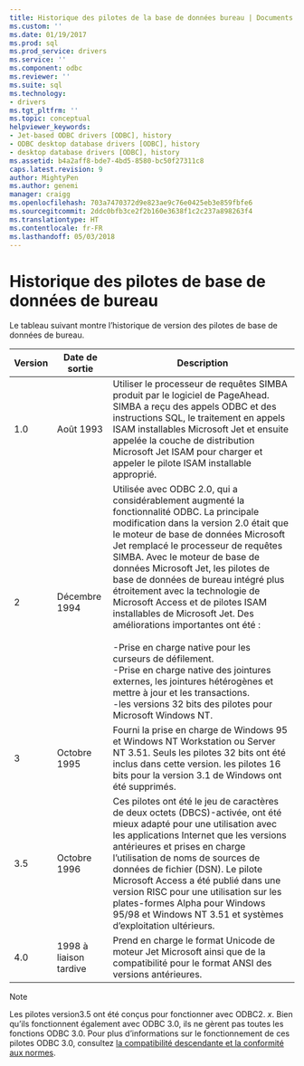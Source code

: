 ```yaml
---
title: Historique des pilotes de la base de données bureau | Documents Microsoft
ms.custom: ''
ms.date: 01/19/2017
ms.prod: sql
ms.prod_service: drivers
ms.service: ''
ms.component: odbc
ms.reviewer: ''
ms.suite: sql
ms.technology:
- drivers
ms.tgt_pltfrm: ''
ms.topic: conceptual
helpviewer_keywords:
- Jet-based ODBC drivers [ODBC], history
- ODBC desktop database drivers [ODBC], history
- desktop database drivers [ODBC], history
ms.assetid: b4a2aff8-bde7-4bd5-8580-bc50f27311c8
caps.latest.revision: 9
author: MightyPen
ms.author: genemi
manager: craigg
ms.openlocfilehash: 703a7470372d9e823ae9c76e0425eb3e859fbfe6
ms.sourcegitcommit: 2ddc0bfb3ce2f2b160e3638f1c2c237a898263f4
ms.translationtype: HT
ms.contentlocale: fr-FR
ms.lasthandoff: 05/03/2018
---
```

# <a name="history-of-the-desktop-database-drivers"></a>Historique des pilotes de base de données de bureau
Le tableau suivant montre l’historique de version des pilotes de base de données de bureau.  
  
|Version|Date de sortie| Description|  
|-------------|------------------|-----------------|  
|1.0|Août 1993|Utiliser le processeur de requêtes SIMBA produit par le logiciel de PageAhead. SIMBA a reçu des appels ODBC et des instructions SQL, le traitement en appels ISAM installables Microsoft Jet et ensuite appelée la couche de distribution Microsoft Jet ISAM pour charger et appeler le pilote ISAM installable approprié.|  
|2|Décembre 1994|Utilisée avec ODBC 2.0, qui a considérablement augmenté la fonctionnalité ODBC. La principale modification dans la version 2.0 était que le moteur de base de données Microsoft Jet remplacé le processeur de requêtes SIMBA. Avec le moteur de base de données Microsoft Jet, les pilotes de base de données de bureau intégré plus étroitement avec la technologie de Microsoft Access et de pilotes ISAM installables de Microsoft Jet. Des améliorations importantes ont été :<br /><br /> -Prise en charge native pour les curseurs de défilement.<br />-Prise en charge native des jointures externes, les jointures hétérogènes et mettre à jour et les transactions.<br />-les versions 32 bits des pilotes pour Microsoft Windows NT.|  
|3|Octobre 1995|Fourni la prise en charge de Windows 95 et Windows NT Workstation ou Server NT 3.51. Seuls les pilotes 32 bits ont été inclus dans cette version. les pilotes 16 bits pour la version 3.1 de Windows ont été supprimés.|  
|3.5|Octobre 1996|Ces pilotes ont été le jeu de caractères de deux octets (DBCS)-activée, ont été mieux adapté pour une utilisation avec les applications Internet que les versions antérieures et prises en charge l’utilisation de noms de sources de données de fichier (DSN). Le pilote Microsoft Access a été publié dans une version RISC pour une utilisation sur les plates-formes Alpha pour Windows 95/98 et Windows NT 3.51 et systèmes d’exploitation ultérieurs.|  
|4.0|1998 à liaison tardive|Prend en charge le format Unicode de moteur Jet Microsoft ainsi que de la compatibilité pour le format ANSI des versions antérieures.|  
  
> [!NOTE]  
>  Les pilotes version3.5 ont été conçus pour fonctionner avec ODBC2. *x*. Bien qu’ils fonctionnent également avec ODBC 3.0, ils ne gèrent pas toutes les fonctions ODBC 3.0. Pour plus d’informations sur le fonctionnement de ces pilotes ODBC 3.0, consultez [la compatibilité descendante et la conformité aux normes](../../odbc/reference/develop-app/backward-compatibility-and-standards-compliance.md).
